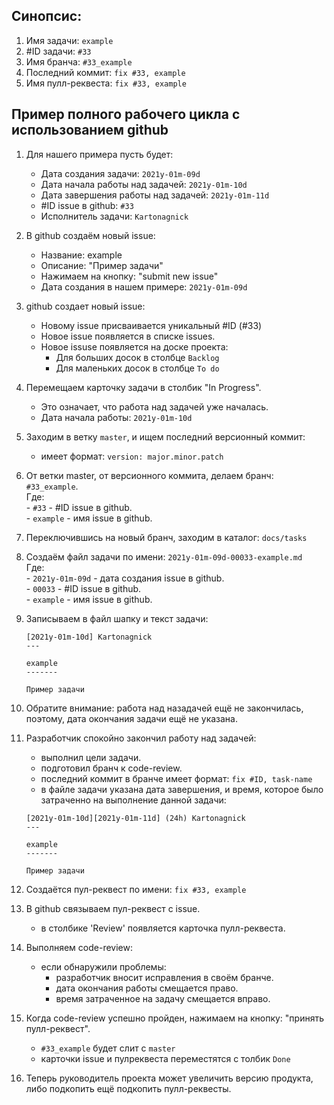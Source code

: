 ﻿
Синопсис:
---------

1. Имя задачи: `example`  
2. #ID задачи: `#33`  
3. Имя бранча: `#33_example`  
4. Последний коммит: `fix #33, example`  
5. Имя пулл-реквеста: `fix #33, example`  

Пример полного рабочего цикла с использованием github
-----------------------------------------------------

1. Для нашего примера пусть будет:  
     - Дата создания задачи: `2021y-01m-09d`  
     - Дата начала работы над задачей: `2021y-01m-10d`  
     - Дата завершения работы над задачей: `2021y-01m-11d`  
     - #ID issue в github: `#33`  
     - Исполнитель задачи: `Kartonagnick`  

2. В github создаём новый issue:  
     - Название: example  
     - Описание: "Пример задачи"  
     - Нажимаем на кнопку: "submit new issue"  
     - Дата создания в нашем примере: `2021y-01m-09d`  

3. github создает новый issue:  
     - Новому issue присваивается уникальный #ID (#33)  
     - Новое issue появляется в списке issues.  
     - Новое issuse появляется на доске проекта:  
       - Для больших досок в столбце `Backlog`  
       - Для маленьких досок в столбце `To do`  

4. Перемещаем карточку задачи в столбик "In Progress".  
     - Это означает, что работа над задачей уже началась.  
     - Дата начала работы: `2021y-01m-10d`  

5. Заходим в ветку `master`, и ищем последний версионный коммит:  
     - имеет формат: `version: major.minor.patch`  

6. От ветки master, от версионного коммита, делаем бранч: `#33_example`.  
     Где:  
       - `#33` - #ID issue в github.  
       - `example` - имя issue в github.  
 
7. Переключившись на новый бранч, заходим в каталог: `docs/tasks`  
8. Создаём файл задачи по имени: `2021y-01m-09d-00033-example.md`  
     Где:  
       - `2021y-01m-09d` - дата создания issue в github.  
       - `00033` - #ID issue в github.  
       - `example` - имя issue в github.  

9. Записываем в файл шапку и текст задачи:  
     ```
     [2021y-01m-10d] Kartonagnick
     ---

     example
     -------

     Пример задачи
     ```

10. Обратите внимание: работа над назадачей ещё не закончилась,
    поэтому, дата окончания задачи ещё не указана.  


11. Разработчик спокойно закончил работу над задачей:  
      - выполнил цели задачи.  
      - подготовил бранч к code-review.  
      - последний коммит в бранче имеет формат: `fix #ID, task-name`  
      - в файле задачи указана дата завершения, и время, 
        которое было затраченно на выполнение данной задачи:  

       ```
       [2021y-01m-10d][2021y-01m-11d] (24h) Kartonagnick
       ---

       example
       -------

       Пример задачи
       ```

12. Создаётся пул-реквест по имени: `fix #33, example`  
13. В github связываем пул-реквест с issue.  
     - в столбике 'Review' появляется карточка пулл-реквеста.  

14. Выполняем code-review:  
     - если обнаружили проблемы:  
       - разработчик вносит исправления в своём бранче.  
       - дата окончания работы смещается право.  
       - время затраченное на задачу смещается вправо.  

15. Когда code-review успешно пройден, нажимаем на кнопку: "принять пулл-реквест".  
      - `#33_example` будет слит с `master`  
      - карточки issue и пулреквеста переместятся с толбик `Done`  

16. Теперь руководитель проекта может увеличить версию продукта, 
    либо подкопить ещё подкопить пулл-реквесты.  




